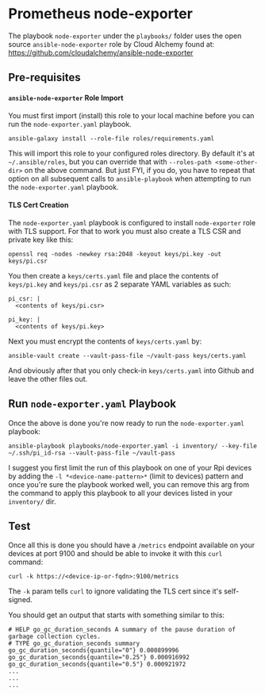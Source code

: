 # Prometheus node-exporter
The playbook `node-exporter` under the `playbooks/` folder uses the open source `ansible-node-exporter` role by Cloud Alchemy found at: https://github.com/cloudalchemy/ansible-node-exporter

## Pre-requisites

#### `ansible-node-exporter` Role Import
You must first import (install) this role to your local machine before you can run the `node-exporter.yaml` playbook.

```
ansible-galaxy install --role-file roles/requirements.yaml
```

This will import this role to your configured roles directory. By default it's at `~/.ansible/roles`, but you can override that with `--roles-path <some-other-dir>` on the above command. But just FYI, if you do, you have to repeat that option on all subsequent calls to `ansible-playbook` when attempting to run the `node-exporter.yaml` playbook.

#### TLS Cert Creation
The `node-exporter.yaml` playbook is configured to install `node-exporter` role with TLS support. For that to work you must also create a TLS CSR and private key like this:

```
openssl req -nodes -newkey rsa:2048 -keyout keys/pi.key -out keys/pi.csr
```

You then create a `keys/certs.yaml` file and place the contents of `keys/pi.key` and `keys/pi.csr` as 2 separate YAML variables as such:
```
pi_csr: |
  <contents of keys/pi.csr>

pi_key: |
  <contents of keys/pi.key> 
```

Next you must encrypt the contents of `keys/certs.yaml` by:
```
ansible-vault create --vault-pass-file ~/vault-pass keys/certs.yaml
```

And obviously after that you only check-in `keys/certs.yaml` into Github and leave the other files out.

## Run `node-exporter.yaml` Playbook
Once the above is done you're now ready to run the `node-exporter.yaml` playbook:
```
ansible-playbook playbooks/node-exporter.yaml -i inventory/ --key-file ~/.ssh/pi_id-rsa --vault-pass-file ~/vault-pass
```

I suggest you first limit the run of this playbook on one of your Rpi devices by adding the `-l *<device-name-pattern>*` (limit to devices) pattern and once you're sure the playbook worked well, you can remove this arg from the command to apply this playbook to all your devices listed in your `inventory/` dir.

## Test
Once all this is done you should have a `/metrics` endpoint available on your devices at port 9100 and should be able to invoke it with this `curl` command:
```
curl -k https://<device-ip-or-fqdn>:9100/metrics
```

The `-k` param tells `curl` to ignore validating the TLS cert since it's self-signed.

You should get an output that starts with something similar to this:
```
# HELP go_gc_duration_seconds A summary of the pause duration of garbage collection cycles.
# TYPE go_gc_duration_seconds summary
go_gc_duration_seconds{quantile="0"} 0.000899996
go_gc_duration_seconds{quantile="0.25"} 0.000916992
go_gc_duration_seconds{quantile="0.5"} 0.000921972
...
...
...
```

